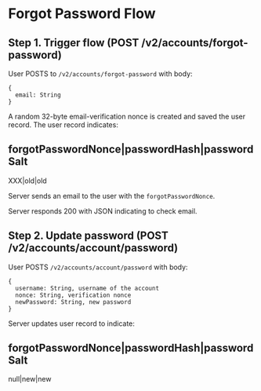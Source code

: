 # Forgot Password Flow

## Step 1. Trigger flow (POST /v2/accounts/forgot-password)

User POSTS to `/v2/accounts/forgot-password` with body:

```
{
  email: String
}
```

A random 32-byte email-verification nonce is created and saved the user record. The user record indicates:

forgotPasswordNonce|passwordHash|passwordSalt
---------------------------------------------
XXX|old|old

Server sends an email to the user with the `forgotPasswordNonce`.

Server responds 200 with JSON indicating to check email.

## Step 2. Update password (POST /v2/accounts/account/password)

User POSTS `/v2/accounts/account/password` with body:

```
{
  username: String, username of the account
  nonce: String, verification nonce
  newPassword: String, new password
}
```

Server updates user record to indicate:

forgotPasswordNonce|passwordHash|passwordSalt
---------------------------------------------
null|new|new
